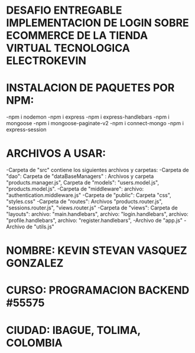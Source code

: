 # DESAFIO ENTREGABLE IMPLEMENTACION DE LOGIN SOBRE ECOMMERCE DE LA TIENDA VIRTUAL TECNOLOGICA ELECTROKEVIN

# INSTALACION DE PAQUETES POR NPM:

-npm i nodemon
-npm i express
-npm i express-handlebars
-npm i mongoose
-npm i mongoose-paginate-v2
-npm i connect-mongo
-npm i express-session

# ARCHIVOS A USAR:

-Carpeta de "src" contiene los siguientes archivos y carpetas:
-Carpeta de "dao": Carpeta de "dataBaseManagers" : Archivos y carpeta "products.manager.js", Carpeta de "models": "users.model.js", "products.model.js".
-Carpeta de "middleware": archivo: "authentication.middleware.js"
-Carpeta de "public": Carpeta "css", "styles.css"
-Carpeta de "routes": Archivos "products.router.js", "sessions.router.js", "views.router.js"
-Carpeta de "views": Carpeta de "layouts": archivo: "main.handlebars", archivo: "login.handlebars",
archivo: "profile.handlebars", archivo: "register.handlebars",
-Archivo de "app.js"
-Archivo de "utils.js"

# NOMBRE: KEVIN STEVAN VASQUEZ GONZALEZ

# CURSO: PROGRAMACION BACKEND #55575

# CIUDAD: IBAGUE, TOLIMA, COLOMBIA
